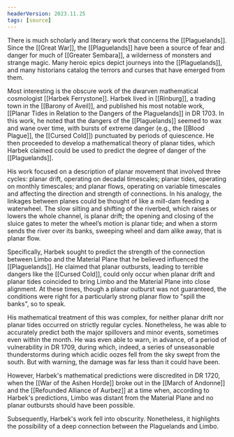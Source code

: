 ```yaml
---
headerVersion: 2023.11.25
tags: [source]
---
```


There is much scholarly and literary work that concerns the [[Plaguelands]]. Since the [[Great War]], the [[Plaguelands]] have been a source of fear and danger for much of [[Greater Sembara]], a wilderness of monsters and strange magic. Many heroic epics depict journeys into the [[Plaguelands]], and many historians catalog the terrors and curses that have emerged from them. 

Most interesting is the obscure work of the dwarven mathematical cosmologist [[Harbek Ferrystone]]. Harbek lived in [[Rinburg]], a trading town in the [[Barony of Aveil]], and published his most notable work, [[Planar Tides in Relation to the Dangers of the Plaguelands]] in DR 1703. In this work, he noted that the dangers of the [[Plaguelands]] seemed to wax and wane over time, with bursts of extreme danger (e.g., the [[Blood Plague]], the [[Cursed Cold]]) punctuated by periods of quiescence. He then proceeded to develop a mathematical theory of planar tides, which Harbek claimed could be used to predict the degree of danger of the [[Plaguelands]]. 

His work focused on a description of planar movement that involved three cycles: planar drift, operating on decadal timescales; planar tides, operating on monthly timescales; and planar flows, operating on variable timescales and affecting the direction and strength of connections. In his analogy, the linkages between planes could be thought of like a mill-dam feeding a waterwheel. The slow silting and shifting of the riverbed, which raises or lowers the whole channel, is planar drift; the opening and closing of the sluice gates to meter the wheel’s motion is planar tide; and when a storm sends the river over its banks, sweeping wheel and dam alike away, that is planar flow.

Specifically, Harbek sought to predict the strength of the connection between Limbo and the Material Plane that he believed influenced the [[Plaguelands]]. He claimed that planar outbursts, leading to terrible dangers like the [[Cursed Cold]], could only occur when planar drift and planar tides coincided to bring Limbo and the Material Plane into close alignment. At these times, though a planar outburst was not guaranteed, the conditions were right for a particularly strong planar flow to "spill the banks", so to speak. 

His mathematical treatment of this was complex, for neither planar drift nor planar tides occurred on strictly regular cycles. Nonetheless, he was able to accurately predict both the major spillovers and minor events, sometimes even within the month. He was even able to warn, in advance, of a period of vulnerability in DR 1709, during which, indeed, a series of unseasonable thunderstorms during which acidic oozes fell from the sky swept from the south. But with warning, the damage was far less than it could have been.

However, Harbek's mathematical predictions were discredited in DR 1720, when the [[War of the Ashen Horde]] broke out in the [[March of Andonne]] and the [[Refounded Alliance of Aurbez]] at a time when, according to Harbek's predictions, Limbo was distant from the Material Plane and no planar outbursts should have been possible. 

Subsequently, Harbek's work fell into obscurity. Nonetheless, it highlights the possibility of a deep connection between the Plaguelands and Limbo.

